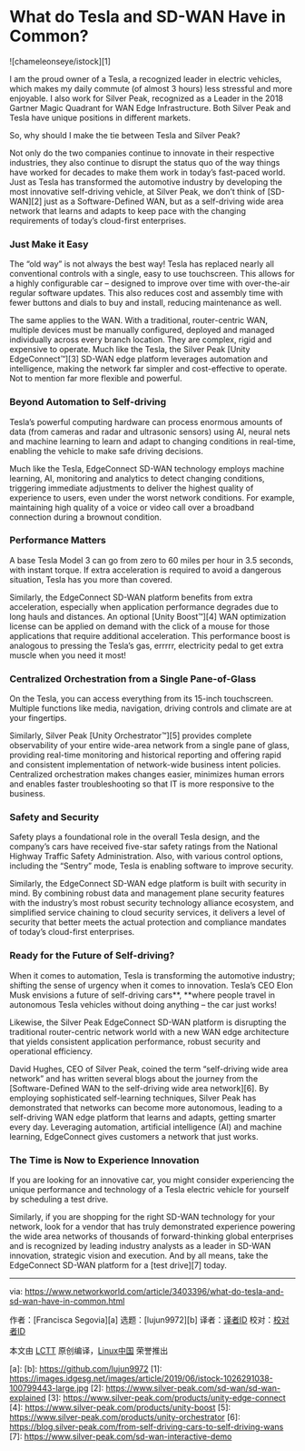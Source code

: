 [#]: collector: (lujun9972)
[#]: translator: ( )
[#]: reviewer: ( )
[#]: publisher: ( )
[#]: url: ( )
[#]: subject: (What do Tesla and SD-WAN Have in Common?)
[#]: via: (https://www.networkworld.com/article/3403396/what-do-tesla-and-sd-wan-have-in-common.html)
[#]: author: (Francisca Segovia )

What do Tesla and SD-WAN Have in Common?
======

![chameleonseye/istock][1]

I am the proud owner of a Tesla, a recognized leader in electric vehicles, which makes my daily commute (of almost 3 hours) less stressful and more enjoyable. I also work for Silver Peak, recognized as a Leader in the 2018 Gartner Magic Quadrant for WAN Edge Infrastructure. Both Silver Peak and Tesla have unique positions in different markets.

So, why should I make the tie between Tesla and Silver Peak?

Not only do the two companies continue to innovate in their respective industries, they also continue to disrupt the status quo of the way things have worked for decades to make them work in today’s fast-paced world. Just as Tesla has transformed the automotive industry by developing the most innovative self-driving vehicle, at Silver Peak, we don’t think of [SD-WAN][2] just as a Software-Defined WAN, but as a self-driving wide area network that learns and adapts to keep pace with the changing requirements of today’s cloud-first enterprises.

### **Just Make it Easy**

The “old way” is not always the best way! Tesla has replaced nearly all conventional controls with a single, easy to use touchscreen. This allows for a highly configurable car – designed to improve over time with over-the-air regular software updates. This also reduces cost and assembly time with fewer buttons and dials to buy and install, reducing maintenance as well.

The same applies to the WAN. With a traditional, router-centric WAN, multiple devices must be manually configured, deployed and managed individually across every branch location. They are complex, rigid and expensive to operate. Much like the Tesla, the Silver Peak [Unity EdgeConnect™][3] SD-WAN edge platform leverages automation and intelligence, making the network far simpler and cost-effective to operate. Not to mention far more flexible and powerful.

### **Beyond Automation to Self-driving**

Tesla’s powerful computing hardware can process enormous amounts of data (from cameras and radar and ultrasonic sensors) using AI, neural nets and machine learning to learn and adapt to changing conditions in real-time, enabling the vehicle to make safe driving decisions.

Much like the Tesla, EdgeConnect SD-WAN technology employs machine learning, AI, monitoring and analytics to detect changing conditions, triggering immediate adjustments to deliver the highest quality of experience to users, even under the worst network conditions. For example, maintaining high quality of a voice or video call over a broadband connection during a brownout condition.

### **Performance Matters**

A base Tesla Model 3 can go from zero to 60 miles per hour in 3.5 seconds, with instant torque. If extra acceleration is required to avoid a dangerous situation, Tesla has you more than covered.

Similarly, the EdgeConnect SD-WAN platform benefits from extra acceleration, especially when application performance degrades due to long hauls and distances. An optional [Unity Boost™][4] WAN optimization license can be applied on demand with the click of a mouse for those applications that require additional acceleration. This performance boost is analogous to pressing the Tesla’s gas, errrrr, electricity pedal to get extra muscle when you need it most!

### **Centralized Orchestration from a Single Pane-of-Glass**

On the Tesla, you can access everything from its 15-inch touchscreen. Multiple functions like media, navigation, driving controls and climate are at your fingertips.

Similarly, Silver Peak [Unity Orchestrator™][5] provides complete observability of your entire wide-area network from a single pane of glass, providing real-time monitoring and historical reporting and offering rapid and consistent implementation of network-wide business intent policies. Centralized orchestration makes changes easier, minimizes human errors and enables faster troubleshooting so that IT is more responsive to the business.

### **Safety and Security**

Safety plays a foundational role in the overall Tesla design, and the company’s cars have received five-star safety ratings from the National Highway Traffic Safety Administration. Also, with various control options, including the “Sentry” mode, Tesla is enabling software to improve security.

Similarly, the EdgeConnect SD-WAN edge platform is built with security in mind. By combining robust data and management plane security features with the industry’s most robust security technology alliance ecosystem, and simplified service chaining to cloud security services, it delivers a level of security that better meets the actual protection and compliance mandates of today’s cloud-first enterprises.

### **Ready for the Future of Self-driving?**

When it comes to automation, Tesla is transforming the automotive industry; shifting the sense of urgency when it comes to innovation. Tesla’s CEO Elon Musk envisions a future of self-driving cars**, **where people travel in autonomous Tesla vehicles without doing anything – the car just works!

Likewise, the Silver Peak EdgeConnect SD-WAN platform is disrupting the traditional router-centric network world with a new WAN edge architecture that yields consistent application performance, robust security and operational efficiency.

David Hughes, CEO of Silver Peak, coined the term “self-driving wide area network” and has written several blogs about the journey from the [Software-Defined WAN to the self-driving wide area network][6]. By employing sophisticated self-learning techniques, Silver Peak has demonstrated that networks can become more autonomous, leading to a self-driving WAN edge platform that learns and adapts, getting smarter every day. Leveraging automation, artificial intelligence (AI) and machine learning, EdgeConnect gives customers a network that just works.

### **The Time is Now to Experience Innovation**

If you are looking for an innovative car, you might consider experiencing the unique performance and technology of a Tesla electric vehicle for yourself by scheduling a test drive.

Similarly, if you are shopping for the right SD-WAN technology for your network, look for a vendor that has truly demonstrated experience powering the wide area networks of thousands of forward-thinking global enterprises and is recognized by leading industry analysts as a leader in SD-WAN innovation, strategic vision and execution. And by all means, take the EdgeConnect SD-WAN platform for a [test drive][7] today.

--------------------------------------------------------------------------------

via: https://www.networkworld.com/article/3403396/what-do-tesla-and-sd-wan-have-in-common.html

作者：[Francisca Segovia][a]
选题：[lujun9972][b]
译者：[译者ID](https://github.com/译者ID)
校对：[校对者ID](https://github.com/校对者ID)

本文由 [LCTT](https://github.com/LCTT/TranslateProject) 原创编译，[Linux中国](https://linux.cn/) 荣誉推出

[a]: 
[b]: https://github.com/lujun9972
[1]: https://images.idgesg.net/images/article/2019/06/istock-1026291038-100799443-large.jpg
[2]: https://www.silver-peak.com/sd-wan/sd-wan-explained
[3]: https://www.silver-peak.com/products/unity-edge-connect
[4]: https://www.silver-peak.com/products/unity-boost
[5]: https://www.silver-peak.com/products/unity-orchestrator
[6]: https://blog.silver-peak.com/from-self-driving-cars-to-self-driving-wans
[7]: https://www.silver-peak.com/sd-wan-interactive-demo
